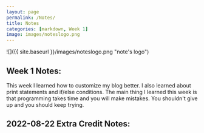 ```yaml
---
layout: page
permalink: /Notes/
title: Notes
categories: [markdown, Week 1]
image: images/noteslogo.png
--- 
```

![]({{ site.baseurl }}/images/noteslogo.png "note's logo")
## Week 1 Notes:
This week I learned how to customize my blog better. I also learned about print statements and if/else conditions. The main thing I learned this week is that programming takes time and you will make mistakes. You shouldn't give up and you should keep trying.

## 2022-08-22 Extra Credit Notes:
